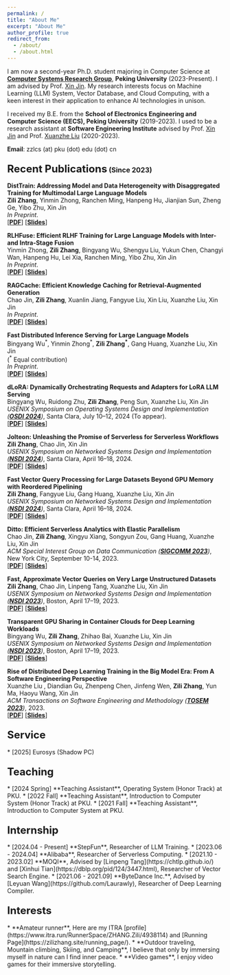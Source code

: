 ```yaml
---
permalink: /
title: "About Me"
excerpt: "About Me"
author_profile: true
redirect_from: 
  - /about/
  - /about.html
---
```

I am now a second-year Ph.D. student majoring in Computer Science at [**Computer Systems Research Group**](https://github.com/pkusys), **Peking University** (2023-Present). I am advised by Prof. [Xin Jin](https://xinjin.github.io/).
My research interests focus on Machine Learning (LLM) System, Vector Database, and Cloud Computing, with a keen interest in their application to enhance AI technologies in unison. 

I received my B.E. from the **School of Electronics Engineering and Computer Science (EECS), Peking University**
(2019-2023). I used to be a research assistant at **Software Engineering Institute** advised by
Prof. [Xin Jin](https://xinjin.github.io/) and Prof. [Xuanzhe Liu](http://www.liuxuanzhe.com/) (2020-2023).

<!-- My Chinese name: 章梓立 -->

**Email**: zzlcs (at) pku (dot) edu (dot) cn

<h3>
<strong><font size="5">Recent Publications</font></strong><font size="3">  (Since 2023)</font>
</h3>
<div class="media">
	<div class="media-body">
		<p class="media-heading">
			<strong>DistTrain: Addressing Model and Data Heterogeneity with Disaggregated Training for Multimodal Large Language Models</strong>
			<br/><strong>Zili Zhang</strong>, Yinmin Zhong, Ranchen Ming, Hanpeng Hu, Jianjian Sun, Zheng Ge, Yibo Zhu, Xin Jin<br/>
			<em>In Preprint</em>.<br/>
	[<strong><a href="https://arxiv.org/abs/2408.04275">PDF</a></strong>] [<strong><a href="">Slides</a></strong>]
		</p >
	</div>
</div>
<div class="media">
	<div class="media-body">
		<p class="media-heading">
			<strong>RLHFuse: Efficient RLHF Training for Large Language Models with Inter- and Intra-Stage Fusion</strong>
			<br/>Yinmin Zhong, <strong>Zili Zhang</strong>, Bingyang Wu, Shengyu Liu, Yukun Chen, Changyi Wan, Hanpeng Hu, Lei Xia, Ranchen Ming, Yibo Zhu, Xin Jin<br/>
			<em>In Preprint</em>.<br/>
	[<strong><a href="https://www.arxiv.org/pdf/2409.13221">PDF</a></strong>] [<strong><a href="">Slides</a></strong>]
		</p >
	</div>
</div>
<div class="media">
	<div class="media-body">
		<p class="media-heading">
			<strong>RAGCache: Efficient Knowledge Caching for Retrieval-Augmented Generation</strong>
			<br/>Chao Jin, <strong>Zili Zhang</strong>, Xuanlin Jiang, Fangyue Liu, Xin Liu, Xuanzhe Liu, Xin Jin<br/>
			<em>In Preprint</em>.<br/>
	[<strong><a href="https://arxiv.org/abs/2404.12457">PDF</a></strong>] [<strong><a href="">Slides</a></strong>]
		</p >
	</div>
</div>
<div class="media">
	<div class="media-body">
		<p class="media-heading">
			<strong>Fast Distributed Inference Serving for Large Language Models</strong>
			<br/>Bingyang Wu<sup>*</sup>, Yinmin Zhong<sup>*</sup>, <strong>Zili Zhang<sup>*</sup></strong>, Gang Huang, Xuanzhe Liu, Xin Jin<br/>
			(<sup>*</sup> Equal contribution)<br/>
			<em>In Preprint</em>.<br/>
	[<strong><a href="https://arxiv.org/abs/2305.05920">PDF</a></strong>] [<strong><a href="">Slides</a></strong>]
		</p >
	</div>
</div>
<div class="media">
	<div class="media-body">
		<p class="media-heading">
			<strong>dLoRA: Dynamically Orchestrating Requests and Adapters for LoRA LLM Serving</strong>
			<br/>Bingyang Wu, Ruidong Zhu, <strong>Zili Zhang</strong>, Peng Sun, Xuanzhe Liu, Xin Jin<br/>
			<em>USENIX Symposium on Operating Systems Design and Implementation (<strong><a href="https://www.usenix.org/conference/osdi24">OSDI 2024</a></strong>)</em>, Santa Clara, July 10–12, 2024 (To appear).<br/>
	[<strong><a href="">PDF</a></strong>] [<strong><a href="">Slides</a></strong>]
		</p >
	</div>
</div>
<div class="media">
	<div class="media-body">
		<p class="media-heading">
			<strong>Jolteon: Unleashing the Promise of Serverless for Serverless Workflows</strong>
			<br/><strong>Zili Zhang</strong>, Chao Jin, Xin Jin<br/>
			<em>USENIX Symposium on Networked Systems Design and Implementation (<strong><a href="https://www.usenix.org/conference/nsdi24">NSDI 2024</a></strong>)</em>, Santa Clara, April 16–18, 2024.<br/>
	[<strong><a href="">PDF</a></strong>] [<strong><a href="">Slides</a></strong>]
		</p >
	</div>
</div>
<div class="media">
	<div class="media-body">
		<p class="media-heading">
			<strong>Fast Vector Query Processing for Large Datasets Beyond GPU Memory with Reordered Pipelining</strong>
			<br/><strong>Zili Zhang</strong>, Fangyue Liu, Gang Huang, Xuanzhe Liu, Xin Jin<br/>
			<em>USENIX Symposium on Networked Systems Design and Implementation (<strong><a href="https://www.usenix.org/conference/nsdi24">NSDI 2024</a></strong>)</em>, Santa Clara, April 16–18, 2024.<br/>
	[<strong><a href="">PDF</a></strong>] [<strong><a href="">Slides</a></strong>]
		</p >
	</div>
</div>
<div class="media">
	<div class="media-body">
		<p class="media-heading">
			<strong>Ditto: Efficient Serverless Analytics with Elastic Parallelism</strong>
			<br/>Chao Jin, <strong>Zili Zhang</strong>, Xingyu Xiang, Songyun Zou, Gang Huang, Xuanzhe Liu, Xin Jin<br/>
			<em>ACM Special Interest Group on Data Communication (<strong><a href="https://conferences.sigcomm.org/sigcomm/2023/">SIGCOMM 2023</a></strong>)</em>, New York City, September 10-14, 2023.<br/>
	[<strong><a href="https://dl.acm.org/doi/abs/10.1145/3603269.3604816">PDF</a></strong>] [<strong><a href="https://zilizhang.site//files/ditto_slides.pdf">Slides</a></strong>]
		</p >
	</div>
</div>
<div class="media">
	<div class="media-body">
		<p class="media-heading">
			<strong>Fast, Approximate Vector Queries on Very Large Unstructured Datasets</strong>
			<br/><strong>Zili Zhang</strong>, Chao Jin, Linpeng Tang, Xuanzhe Liu, Xin Jin<br/>
			<em>USENIX Symposium on Networked Systems Design and Implementation (<strong><a href="https://www.usenix.org/conference/nsdi23">NSDI 2023</a></strong>)</em>, Boston, April 17–19, 2023.<br/>
	[<strong><a href="https://zilizhang.site//files/nsdi23-zhang-zili.pdf">PDF</a></strong>] [<strong><a href="https://zilizhang.site//files/nsdi23-Auncel.pdf">Slides</a></strong>]
		</p >
	</div>
</div>
<div class="media">
	<div class="media-body">
		<p class="media-heading">
			<strong>Transparent GPU Sharing in Container Clouds for Deep Learning Workloads</strong>
			<br/>Bingyang Wu, <strong>Zili Zhang</strong>, Zhihao Bai, Xuanzhe Liu, Xin Jin<br/>
			<em>USENIX Symposium on Networked Systems Design and Implementation (<strong><a href="https://www.usenix.org/conference/nsdi23">NSDI 2023</a></strong>)</em>, Boston, April 17–19, 2023.<br/>
	[<strong><a href="https://zilizhang.site//files/nsdi23-wu.pdf">PDF</a></strong>] [<strong><a href="https://zilizhang.site//files/NSDI23-TGS-wu.pdf">Slides</a></strong>]
		</p >
	</div>
</div>
<div class="media">
	<div class="media-body">
		<p class="media-heading">
			<strong>Rise of Distributed Deep Learning Training in the Big Model Era: From A Software Engineering Perspective</strong>
			<br/>Xuanzhe Liu , Diandian Gu, Zhenpeng Chen, Jinfeng Wen, <strong>Zili Zhang</strong>, Yun Ma, Haoyu Wang, Xin Jin<br/>
			<em>ACM Transactions on Software Engineering and Methodology (<strong><a href="https://dl.acm.org/journal/tosem">TOSEM 2023</a></strong>)</em>, 2023.<br/>
	[<strong><a href="">PDF</a></strong>] [<strong><a href="">Slides</a></strong>]
		</p >
	</div>
</div>

<h3>
<strong><font size="5">Service</font></strong>
</h3>
* [2025] Eurosys (Shadow PC)

<h3>
<strong><font size="5">Teaching</font></strong>
</h3>
* [2024 Spring] **Teaching Assistant**, Operating System (Honor Track) at PKU.
* [2022 Fall] **Teaching Assistant**, Introduction to Computer System (Honor Track) at PKU.
* [2021 Fall] **Teaching Assistant**, Introduction to Computer System at PKU.

<h3>
<strong><font size="5">Internship</font></strong>
</h3>
* [2024.04 - Present] **StepFun**, Researcher of LLM Training.
* [2023.06 - 2024.04] **Alibaba**, Researcher of Serverless Computing.
* [2021.10 - 2023.02] **MOQI**, Advised by [Linpeng Tang](https://chtlp.github.io/) and [Xinhui Tian](https://dblp.org/pid/124/3447.html), Researcher of Vector Search Engine.
* [2021.06 - 2021.09] **ByteDance Inc.**, Advised by [Leyuan Wang](https://github.com/Laurawly), Researcher of Deep Learning Compiler.

<h3>
<strong><font size="5">Interests</font></strong>
</h3>
<!-- I have a diverse range of interests that contribute to my personal growth and enrich my life. -->
* **Amateur runner**, Here are my ITRA [profile](https://www.itra.run/RunnerSpace/ZHANG.Zili/4938114) and [Running Page](https://zilizhang.site/running_page/).
* **Outdoor traveling, Mountain climbing, Skiing, and Camping**, I believe that only by immersing myself in nature can I find inner peace.
* **Video games**, I enjoy video games for their immersive storytelling.

<!-- This is the front page of a website that is powered by the [academicpages template](https://github.com/academicpages/academicpages.github.io) and hosted on GitHub pages. [GitHub pages](https://pages.github.com) is a free service in which websites are built and hosted from code and data stored in a GitHub repository, automatically updating when a new commit is made to the respository. This template was forked from the [Minimal Mistakes Jekyll Theme](https://mmistakes.github.io/minimal-mistakes/) created by Michael Rose, and then extended to support the kinds of content that academics have: publications, talks, teaching, a portfolio, blog posts, and a dynamically-generated CV. You can fork [this repository](https://github.com/academicpages/academicpages.github.io) right now, modify the configuration and markdown files, add your own PDFs and other content, and have your own site for free, with no ads! An older version of this template powers my own personal website at [stuartgeiger.com](http://stuartgeiger.com), which uses [this Github repository](https://github.com/staeiou/staeiou.github.io).

A data-driven personal website

======
Like many other Jekyll-based GitHub Pages templates, academicpages makes you separate the website's content from its form. The content & metadata of your website are in structured markdown files, while various other files constitute the theme, specifying how to transform that content & metadata into HTML pages. You keep these various markdown (.md), YAML (.yml), HTML, and CSS files in a public GitHub repository. Each time you commit and push an update to the repository, the [GitHub pages](https://pages.github.com/) service creates static HTML pages based on these files, which are hosted on GitHub's servers free of charge.

Many of the features of dynamic content management systems (like Wordpress) can be achieved in this fashion, using a fraction of the computational resources and with far less vulnerability to hacking and DDoSing. You can also modify the theme to your heart's content without touching the content of your site. If you get to a point where you've broken something in Jekyll/HTML/CSS beyond repair, your markdown files describing your talks, publications, etc. are safe. You can rollback the changes or even delete the repository and start over -- just be sure to save the markdown files! Finally, you can also write scripts that process the structured data on the site, such as [this one](https://github.com/academicpages/academicpages.github.io/blob/master/talkmap.ipynb) that analyzes metadata in pages about talks to display [a map of every location you've given a talk](https://academicpages.github.io/talkmap.html).

Getting started
======
1. Register a GitHub account if you don't have one and confirm your e-mail (required!)
1. Fork [this repository](https://github.com/academicpages/academicpages.github.io) by clicking the "fork" button in the top right. 
1. Go to the repository's settings (rightmost item in the tabs that start with "Code", should be below "Unwatch"). Rename the repository "[your GitHub username].github.io", which will also be your website's URL.
1. Set site-wide configuration and create content & metadata (see below -- also see [this set of diffs](http://archive.is/3TPas) showing what files were changed to set up [an example site](https://getorg-testacct.github.io) for a user with the username "getorg-testacct")
1. Upload any files (like PDFs, .zip files, etc.) to the files/ directory. They will appear at https://[your GitHub username].github.io/files/example.pdf.  
1. Check status by going to the repository settings, in the "GitHub pages" section

Site-wide configuration
------
The main configuration file for the site is in the base directory in [_config.yml](https://github.com/academicpages/academicpages.github.io/blob/master/_config.yml), which defines the content in the sidebars and other site-wide features. You will need to replace the default variables with ones about yourself and your site's github repository. The configuration file for the top menu is in [_data/navigation.yml](https://github.com/academicpages/academicpages.github.io/blob/master/_data/navigation.yml). For example, if you don't have a portfolio or blog posts, you can remove those items from that navigation.yml file to remove them from the header. 

Create content & metadata
------
For site content, there is one markdown file for each type of content, which are stored in directories like _publications, _talks, _posts, _teaching, or _pages. For example, each talk is a markdown file in the [_talks directory](https://github.com/academicpages/academicpages.github.io/tree/master/_talks). At the top of each markdown file is structured data in YAML about the talk, which the theme will parse to do lots of cool stuff. The same structured data about a talk is used to generate the list of talks on the [Talks page](https://academicpages.github.io/talks), each [individual page](https://academicpages.github.io/talks/2012-03-01-talk-1) for specific talks, the talks section for the [CV page](https://academicpages.github.io/cv), and the [map of places you've given a talk](https://academicpages.github.io/talkmap.html) (if you run this [python file](https://github.com/academicpages/academicpages.github.io/blob/master/talkmap.py) or [Jupyter notebook](https://github.com/academicpages/academicpages.github.io/blob/master/talkmap.ipynb), which creates the HTML for the map based on the contents of the _talks directory).

**Markdown generator**

I have also created [a set of Jupyter notebooks](https://github.com/academicpages/academicpages.github.io/tree/master/markdown_generator
) that converts a CSV containing structured data about talks or presentations into individual markdown files that will be properly formatted for the academicpages template. The sample CSVs in that directory are the ones I used to create my own personal website at stuartgeiger.com. My usual workflow is that I keep a spreadsheet of my publications and talks, then run the code in these notebooks to generate the markdown files, then commit and push them to the GitHub repository.

How to edit your site's GitHub repository
------
Many people use a git client to create files on their local computer and then push them to GitHub's servers. If you are not familiar with git, you can directly edit these configuration and markdown files directly in the github.com interface. Navigate to a file (like [this one](https://github.com/academicpages/academicpages.github.io/blob/master/_talks/2012-03-01-talk-1.md) and click the pencil icon in the top right of the content preview (to the right of the "Raw | Blame | History" buttons). You can delete a file by clicking the trashcan icon to the right of the pencil icon. You can also create new files or upload files by navigating to a directory and clicking the "Create new file" or "Upload files" buttons. 

Example: editing a markdown file for a talk
![Editing a markdown file for a talk](/images/editing-talk.png)

For more info
------
More info about configuring academicpages can be found in [the guide](https://academicpages.github.io/markdown/). The [guides for the Minimal Mistakes theme](https://mmistakes.github.io/minimal-mistakes/docs/configuration/) (which this theme was forked from) might also be helpful. -->
